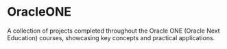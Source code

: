 # OracleONE
A collection of projects completed throughout the Oracle ONE (Oracle Next Education) courses, showcasing key concepts and practical applications.
